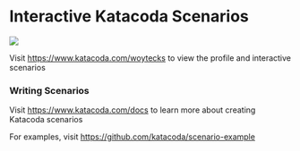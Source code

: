 # Interactive Katacoda Scenarios

[![](http://shields.katacoda.com/katacoda/woytecks/count.svg)](https://www.katacoda.com/woytecks "Get your profile on Katacoda.com")

Visit https://www.katacoda.com/woytecks to view the profile and interactive scenarios

### Writing Scenarios
Visit https://www.katacoda.com/docs to learn more about creating Katacoda scenarios

For examples, visit https://github.com/katacoda/scenario-example
